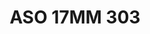---
title: ASO 17MM 303
date: 
draft: false

# descripcion
description : Anillo de plata 925.

materials: Plata 1018

color: 

dimensions: 17mm diámetro

code: 05-23-1692

type: "Anillos"

categories: []

price: $9.840,00

price_eftvo: $8.360,00

# Images
# first image will be shown in the product page
images:
  # - image: "images/path_to_image"
  # La ubicacion de las imagenes es imagenes/Anillos/Anillos.Solo Plata/05-23-1692-aso-17mm-303
  - image: "./images/anillos/solo_plata/05-23-1692-aso-17mm-303.jpg"
---